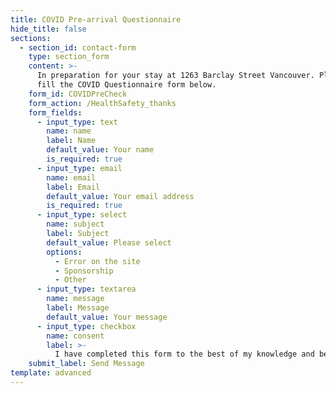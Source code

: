 ```yaml
---
title: COVID Pre-arrival Questionnaire 
hide_title: false
sections:
  - section_id: contact-form
    type: section_form
    content: >-
      In preparation for your stay at 1263 Barclay Street Vancouver. Please
      fill the COVID Questionnaire form below.
    form_id: COVIDPreCheck
    form_action: /HealthSafety_thanks
    form_fields:
      - input_type: text
        name: name
        label: Name
        default_value: Your name
        is_required: true
      - input_type: email
        name: email
        label: Email
        default_value: Your email address
        is_required: true
      - input_type: select
        name: subject
        label: Subject
        default_value: Please select
        options:
          - Error on the site
          - Sponsorship
          - Other
      - input_type: textarea
        name: message
        label: Message
        default_value: Your message
      - input_type: checkbox
        name: consent
        label: >-
          I have completed this form to the best of my knowledge and believing the answers to be truthful.
    submit_label: Send Message
template: advanced
---
```

